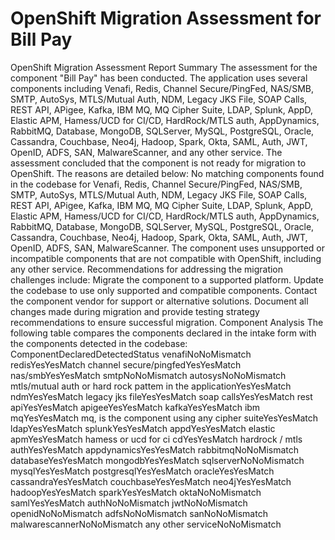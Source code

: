 # OpenShift Migration Assessment for Bill Pay

OpenShift Migration Assessment Report Summary The assessment for the component "Bill Pay" has been conducted. The application uses several components including Venafi, Redis, Channel Secure/PingFed, NAS/SMB, SMTP, AutoSys, MTLS/Mutual Auth, NDM, Legacy JKS File, SOAP Calls, REST API, APigee, Kafka, IBM MQ, MQ Cipher Suite, LDAP, Splunk, AppD, Elastic APM, Hamess/UCD for CI/CD, HardRock/MTLS auth, AppDynamics, RabbitMQ, Database, MongoDB, SQLServer, MySQL, PostgreSQL, Oracle, Cassandra, Couchbase, Neo4j, Hadoop, Spark, Okta, SAML, Auth, JWT, OpenID, ADFS, SAN, MalwareScanner, and any other service. The assessment concluded that the component is not ready for migration to OpenShift. The reasons are detailed below: No matching components found in the codebase for Venafi, Redis, Channel Secure/PingFed, NAS/SMB, SMTP, AutoSys, MTLS/Mutual Auth, NDM, Legacy JKS File, SOAP Calls, REST API, APigee, Kafka, IBM MQ, MQ Cipher Suite, LDAP, Splunk, AppD, Elastic APM, Hamess/UCD for CI/CD, HardRock/MTLS auth, AppDynamics, RabbitMQ, Database, MongoDB, SQLServer, MySQL, PostgreSQL, Oracle, Cassandra, Couchbase, Neo4j, Hadoop, Spark, Okta, SAML, Auth, JWT, OpenID, ADFS, SAN, MalwareScanner. The component uses unsupported or incompatible components that are not compatible with OpenShift, including any other service. Recommendations for addressing the migration challenges include: Migrate the component to a supported platform. Update the codebase to use only supported and compatible components. Contact the component vendor for support or alternative solutions. Document all changes made during migration and provide testing strategy recommendations to ensure successful migration. Component Analysis The following table compares the components declared in the intake form with the components detected in the codebase: ComponentDeclaredDetectedStatus venafiNoNoMismatch redisYesYesMatch channel secure/pingfedYesYesMatch nas/smbYesYesMatch smtpNoNoMismatch autosysNoNoMismatch mtls/mutual auth or hard rock pattem in the applicationYesYesMatch ndmYesYesMatch legacy jks fileYesYesMatch soap callsYesYesMatch rest apiYesYesMatch apigeeYesYesMatch kafkaYesYesMatch ibm mqYesYesMatch mq, is the component using any cipher suiteYesYesMatch ldapYesYesMatch splunkYesYesMatch appdYesYesMatch elastic apmYesYesMatch hamess or ucd for ci cdYesYesMatch hardrock / mtls authYesYesMatch appdynamicsYesYesMatch rabbitmqNoNoMismatch databaseYesYesMatch mongodbYesYesMatch sqlserverNoNoMismatch mysqlYesYesMatch postgresqlYesYesMatch oracleYesYesMatch cassandraYesYesMatch couchbaseYesYesMatch neo4jYesYesMatch hadoopYesYesMatch sparkYesYesMatch oktaNoNoMismatch samlYesYesMatch authNoNoMismatch jwtNoNoMismatch openidNoNoMismatch adfsNoNoMismatch sanNoNoMismatch malwarescannerNoNoMismatch any other serviceNoNoMismatch